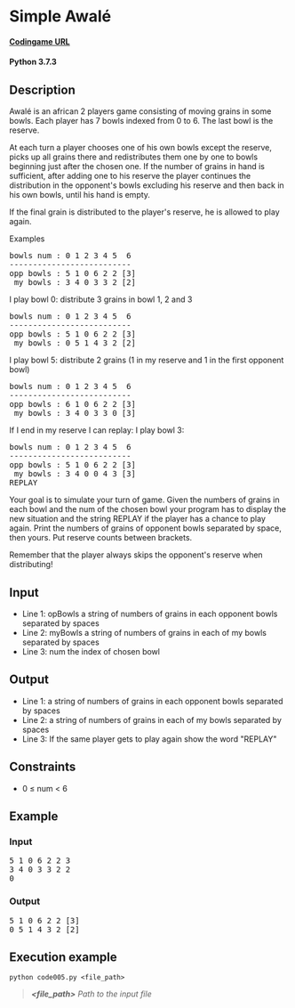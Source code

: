 # Simple Awalé

#### [Codingame URL](https://www.codingame.com/ide/puzzle/simple-awale)
#### Python 3.7.3

## Description
Awalé is an african 2 players game consisting of moving grains in some
bowls. Each player has 7 bowls indexed from 0 to 6. The last bowl is the
reserve.

At each turn a player chooses one of his own bowls except the reserve,
picks up all grains there and redistributes them one by one to bowls
beginning just after the chosen one. If the number of grains in hand is
sufficient, after adding one to his reserve the player continues the
distribution in the opponent's bowls excluding his reserve and then back
in his own bowls, until his hand is empty.

If the final grain is distributed to the player's reserve, he is allowed
to play again.

Examples
<pre>
bowls num : 0 1 2 3 4 5  6
--------------------------
opp bowls : 5 1 0 6 2 2 [3]
 my bowls : 3 4 0 3 3 2 [2]
</pre>

I play bowl 0: distribute 3 grains in bowl 1, 2 and 3
<pre>
bowls num : 0 1 2 3 4 5  6
--------------------------
opp bowls : 5 1 0 6 2 2 [3]
 my bowls : 0 5 1 4 3 2 [2]
</pre>

I play bowl 5: distribute 2 grains (1 in my reserve and 1 in the first opponent bowl)
<pre>
bowls num : 0 1 2 3 4 5  6
--------------------------
opp bowls : 6 1 0 6 2 2 [3]
 my bowls : 3 4 0 3 3 0 [3]
</pre>

If I end in my reserve I can replay:
I play bowl 3:
<pre>
bowls num : 0 1 2 3 4 5  6
--------------------------
opp bowls : 5 1 0 6 2 2 [3]
 my bowls : 3 4 0 0 4 3 [3]
REPLAY
</pre>

Your goal is to simulate your turn of game. Given the numbers of grains
in each bowl and the num of the chosen bowl your program has to display
the new situation and the string REPLAY if the player has a chance to
play again. Print the numbers of grains of opponent bowls separated by
space, then yours. Put reserve counts between brackets.

Remember that the player always skips the opponent's reserve when
distributing!

## Input
- Line 1: opBowls a string of numbers of grains in each opponent bowls
separated by spaces
- Line 2: myBowls a string of numbers of grains in each of my bowls
separated by spaces
- Line 3: num the index of chosen bowl

## Output
- Line 1: a string of numbers of grains in each opponent bowls separated
by spaces
- Line 2: a string of numbers of grains in each of my bowls separated by
spaces
- Line 3: If the same player gets to play again show the word "REPLAY"

## Constraints
- 0 ≤ num < 6

## Example
### Input
<pre>
5 1 0 6 2 2 3
3 4 0 3 3 2 2
0
</pre>

### Output
<pre>
5 1 0 6 2 2 [3]
0 5 1 4 3 2 [2]
</pre>

## Execution example
```
python code005.py <file_path>
```

> **_<file_path>_** *Path to the input file*
